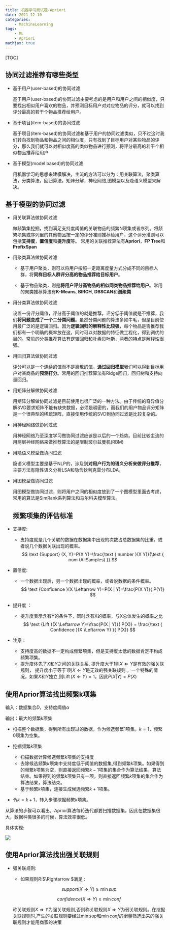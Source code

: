 ```yaml
---
title: 机器学习面试题-Apriori
date: 2021-12-10
categories: 
    - MachineLearning
tags:  
    - ML
    - Apriori
mathjax: true
---
```

<meta name="referrer" content="no-referrer"/>

[TOC]

## 协同过滤推荐有哪些类型

* 基于用户(user-based)的协同过滤

  基于用户(user-based)的协同过滤主要考虑的是用户和用户之间的相似度，只要找出相似用户喜欢的物品，并预测目标用户对对应物品的评分，就可以找到评分最高的若干个物品推荐给用户。 

* 基于项目(item-based)的协同过滤

  基于项目(item-based)的协同过滤和基于用户的协同过滤类似，只不过这时我们转向找到物品和物品之间的相似度，只有找到了目标用户对某些物品的评分，那么我们就可以对相似度高的类似物品进行预测，将评分最高的若干个相似物品推荐给用户 

* 基于模型(model based)的协同过滤 

  用机器学习的思想来建模解决，主流的方法可以分为：用关联算法，聚类算法，分类算法，回归算法，矩阵分解，神经网络,图模型以及隐语义模型来解决。

<!-- more -->

## 基于模型的协同过滤

* 用关联算法做协同过滤

  做频繁集挖掘，找到满足支持度阈值的关联物品的频繁N项集或者序列。将频繁项集或序列里的其他物品按一定的评分准则推荐给用户，这个评分准则可以包括**支持度**，**置信度**和**提升度**等。 常用的关联推荐算法有**Apriori**，**FP Tree**和**PrefixSpan** 

* 用聚类算法做协同过滤

  - 基于用户聚类，则可以将用户按照一定距离度量方式分成不同的目标人群，将**同样目标人群评分高的物品推荐给目标用户**。

  - 基于物品聚类，则是**将用户评分高物品的相似同类物品推荐给用户**。常用的聚类推荐算法有**K-Means**, **BIRCH**, **DBSCAN**和**谱聚类**

* 用分类算法做协同过滤

  设置一份评分阈值，评分高于阈值的就是推荐，评分低于阈值就是不推荐，我们**将问题变成了一个二分类问题**。虽然分类问题的算法多如牛毛，但是目前使用最广泛的是逻辑回归。因为**逻辑回归的解释性比较强**，每个物品是否推荐我们都有一个明确的概率放在这，同时可以对数据的特征做工程化，得到调优的目的。常见的分类推荐算法有逻辑回归和朴素贝叶斯，两者的特点是解释性很强。

* 用回归算法做协同过滤

  评分可以是一个连续的值而不是离散的值，**通过回归模型**我们可以得到目标用户对某商品的**预测打分**。常用的回归推荐算法有Ridge回归，回归树和支持向量回归。

* 用矩阵分解做协同过滤

  用矩阵分解做协同过滤是目前使用也很广泛的一种方法。由于传统的奇异值分解SVD要求矩阵不能有缺失数据，必须是稠密的，而我们的用户物品评分矩阵是一个很典型的稀疏矩阵，直接使用传统的SVD到协同过滤是比较复杂的。 

* 用神经网络做协同过滤

  用神经网络乃至深度学习做协同过滤应该是以后的一个趋势。目前比较主流的用两层神经网络来做推荐算法的是限制玻尔兹曼机(RBM) 

* 用隐语义模型做协同过滤

  隐语义模型主要是基于NLP的，涉及到**对用户行为的语义分析来做评分推荐**，主要方法有隐性语义分析LSA和隐含狄利克雷分布LDA，

* 用图模型做协同过滤

  用图模型做协同过滤，则将用户之间的相似度放到了一个图模型里面去考虑，常用的算法是SimRank系列算法和马尔科夫模型算法。

	## 频繁项集的评估标准

* 支持度: 

  * 支持度就是几个关联的数据在数据集中出现的次数占总数据集的比重。或者说几个数据关联出现的概率。 
    $$
    \text {Support} (X, Y)=P(X Y)=\frac{\text { number }(X Y)}{\text { num (AllSamples) }}
    $$
    

* 置信度:

  *  一个数据出现后，另一个数据出现的概率，或者说数据的条件概率。 
    $$
    \text {Confidence }(X \Leftarrow Y)=P(X | Y)=\frac{P(X Y)}{ P(Y)}
    $$

* 提升度 ：

  *  提升度表示含有Y的条件下，同时含有X的概率，与X总体发生的概率之比 
    $$
    \text {Lift }(X \Leftarrow Y)=\frac{P(X | Y)}{ P(X)} = \frac{\text { Confidence }(X \Leftarrow Y) }{ P(X)}
    $$

* 注意：
  *  支持度高的数据不一定构成频繁项集，但是支持度太低的数据肯定不构成频繁项集。 
  *  提升度体先了$X$和$Y$之间的关联关系, 提升度大于1则$X\Leftarrow Y$是有效的强关联规则， 提升度小于等于1则$X\Leftarrow Y$是无效的强关联规则 。一个特殊的情况，如果$X$和$Y$独立,则$\operatorname{Lift}(X \Leftarrow Y)=1$，因此$P(X | Y)=P(X)$

## 使用Aprior算法找出频繁k项集

输入：数据集合$D$，支持度阈值$\alpha$

输出：最大的频繁$k$项集

* 扫描整个数据集，得到所有出现过的数据，作为候选频繁1项集。$k=1$，频繁0项集为空集。

* 挖掘频繁$k$项集
  * 扫描数据计算候选频繁$k$项集的支持度
  * 去除候选频繁$k$项集中支持度低于阈值的数据集,得到频繁$k$项集。如果得到的频繁$k$项集为空，则直接返回频繁$k-1$项集的集合作为算法结果，算法结束。如果得到的频繁$k$项集只有一项，则直接返回频繁$k$项集的集合作为算法结果，算法结束。
  * 基于频繁$k$项集，连接生成候选频繁$k+1$项集。

* 令$k=k+1$，转入步骤挖掘频繁$k$项集。

从算法的步骤可以看出，Aprior算法每轮迭代都要扫描数据集，因此在数据集很大，数据种类很多的时候，算法效率很低。

具体实现:

![](https://images2015.cnblogs.com/blog/1042406/201701/1042406-20170117161036255-1753157633.png)

## 使用Aprior算法找出强关联规则

- 强关联规则:

  -  如果规则$R$:$\Rightarrow $满足 :

  $$
  \tag{1} { support }(X \Rightarrow Y) \geq \min {sup}
  $$

  $$
  \tag{2} confidence (X \Rightarrow Y) \geq \min conf
  $$

  称关联规则$X\Rightarrow Y$为强关联规则,否则称关联规则$X\Rightarrow Y$为弱关联规则。在挖掘关联规则时,产生的关联规则要经过$\min sup$和$\min conf$的衡量筛选出来的强关联规则才能用商家的决策 

